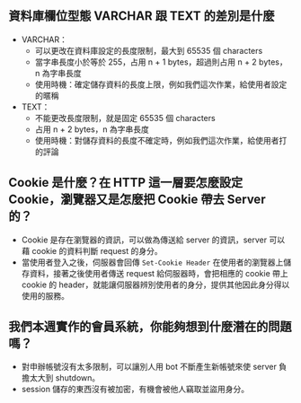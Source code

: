 ## 資料庫欄位型態 VARCHAR 跟 TEXT 的差別是什麼
* VARCHAR：
  * 可以更改在資料庫設定的長度限制，最大到 65535 個 characters
  * 當字串長度小於等於 255，占用 n + 1 bytes，超過則占用 n + 2 bytes，n 為字串長度
  * 使用時機：確定儲存資料的長度上限，例如我們這次作業，給使用者設定的暱稱
* TEXT：
  * 不能更改長度限制，就是固定 65535 個 characters
  * 占用 n + 2 bytes，n 為字串長度
  * 使用時機：對儲存資料的長度不確定時，例如我們這次作業，給使用者打的評論


## Cookie 是什麼？在 HTTP 這一層要怎麼設定 Cookie，瀏覽器又是怎麼把 Cookie 帶去 Server 的？
* Cookie 是存在瀏覽器的資訊，可以做為傳送給 server 的資訊，server 可以藉 cookie 的資料判斷 request 的身分。
* 當使用者登入之後，伺服器會回傳 `Set-Cookie Header` 在使用者的瀏覽器上儲存資料，接著之後使用者傳送 request 給伺服器時，會把相應的 cookie 帶上 cookie 的 header，就能讓伺服器辨別使用者的身分，提供其他因此身分得以使用的服務。



## 我們本週實作的會員系統，你能夠想到什麼潛在的問題嗎？
* 對申辦帳號沒有太多限制，可以讓別人用 bot 不斷產生新帳號來使 server 負擔太大到 shutdown。
* session 儲存的東西沒有被加密，有機會被他人竊取並盜用身分。
